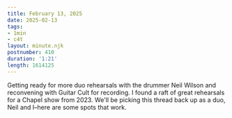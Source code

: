 ```yaml
---
title: February 13, 2025
date: 2025-02-13
tags:
- 1min
- c4t
layout: minute.njk
postnumber: 410
duration: '1:21'
length: 1614125
---
```

Getting ready for more duo rehearsals with the drummer Neil Wilson and reconvening with Guitar Cult for recording. I found a raft of great rehearsals for a Chapel show from 2023. We'll be picking this thread back up as a duo, Neil and I–here are some spots that work.